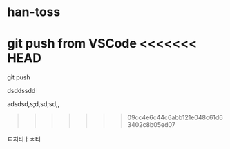 # han-toss

git push from VSCode
<<<<<<< HEAD
=======

git push

dsddssdd

adsdsd,s;d,sd;sd,,
>>>>>>> 09cc4e6c44c6abb121e048c61d63402c8b05ed07

ㅌ치티ㅏㅊ티
